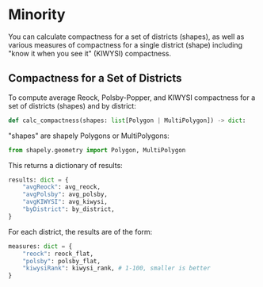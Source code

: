 # Minority

You can calculate compactness for a set of districts (shapes), as well as various measures of
compactness for a single district (shape) including "know it when you see it" (KIWYSI) compactness.

## Compactness for a Set of Districts

To compute average Reock, Polsby-Popper, and KIWYSI compactness for a set of districts (shapes) and by district:

```python
def calc_compactness(shapes: list[Polygon | MultiPolygon]) -> dict:
```

"shapes" are shapely Polygons or MultiPolygons:

```python
from shapely.geometry import Polygon, MultiPolygon
```

This returns a dictionary of results:

```python
results: dict = {
    "avgReock": avg_reock,
    "avgPolsby": avg_polsby,
    "avgKIWYSI": avg_kiwysi,
    "byDistrict": by_district,
}
```

For each district, the results are of the form:

```python
measures: dict = {
    "reock": reock_flat,
    "polsby": polsby_flat,
    "kiwysiRank": kiwysi_rank, # 1-100, smaller is better
}
```